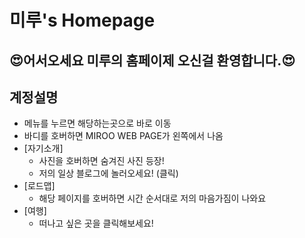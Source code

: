 # 미루's Homepage

## 😍어서오세요 미루의 홈페이제 오신걸 환영합니다.😍

## 계정설명
- 메뉴를 누르면 해당하는곳으로 바로 이동
- 바디를 호버하면 MIROO WEB PAGE가 왼쪽에서 나옴
- [자기소개]
  - 사진을 호버하면 숨겨진 사진 등장!
  - 저의 일상 블로그에 놀러오세요! (클릭)
- [로드맵]
  - 해당 페이지를 호버하면 시간 순서대로 저의 마음가짐이 나와요
- [여행]
  - 떠나고 싶은 곳을 클릭해보세요!


